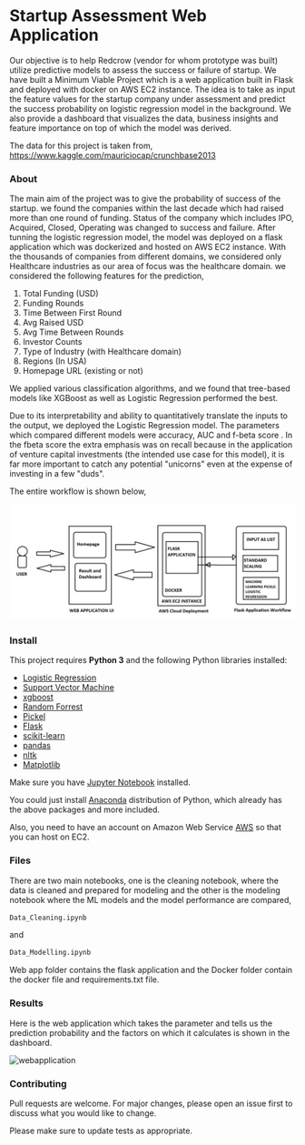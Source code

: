 # Startup Assessment Web Application

Our objective is to help Redcrow (vendor for whom prototype was built) utilize predictive models to assess the success or failure of startup. We have built a Minimum Viable Project which is a web application built in Flask and deployed with docker on AWS EC2 instance.  The idea is to take as input the feature values for the startup company under assessment and predict the success probability on logistic regression model in the background. We also provide a dashboard that visualizes the data, business insights and feature importance on top of which the model was derived. 

The data for this project is taken from,
https://www.kaggle.com/mauriciocap/crunchbase2013

### About

The main aim of the project was to give the probability of success of the startup. we found the companies within the last decade which had raised more than one round of funding. Status of the company which includes IPO, Acquired, Closed, Operating was changed to success and failure. After tunning the logistic regression model, the model was deployed on a flask application which was dockerized and hosted on AWS EC2 instance. With the thousands of companies from different domains, we considered only Healthcare industries as our area of focus was the healthcare domain. we considered the following features for the prediction,

1) Total Funding (USD)
2) Funding Rounds
3) Time Between First Round
4) Avg Raised USD
5) Avg Time Between Rounds
6) Investor Counts
7) Type of Industry (with Healthcare domain)
8) Regions (In USA)
9) Homepage URL (existing or not)

We applied various classification algorithms, and we found that tree-based models like XGBoost as well as Logistic Regression performed the best.

Due to its interpretability and ability to quantitatively translate the inputs to the output, we deployed the Logistic Regression model. The parameters which compared different models were accuracy, AUC and f-beta score . In the fbeta score the extra emphasis was on recall because in the application of venture capital investments (the intended use case for this model), it is far more important to catch any potential "unicorns" even at the expense of investing in a few "duds".

The entire workflow is shown below,

![workflow](Demo/wf.PNG)

### Install

This project requires **Python 3** and the following Python libraries installed:

- [Logistic Regression](https://scikit-learn.org/stable/modules/generated/sklearn.linear_model.LogisticRegression.html)
- [Support Vector Machine](https://scikit-learn.org/stable/modules/svm.html)
- [xgboost](https://xgboost.readthedocs.io/en/latest/)
- [Random Forrest](https://scikit-learn.org/stable/modules/generated/sklearn.ensemble.RandomForestClassifier.html)
- [Pickel](https://docs.python.org/3/library/pickle.html)
- [Flask](https://flask.palletsprojects.com/en/1.1.x/)
- [scikit-learn](https://scikit-learn.org/stable/)
- [pandas](https://pandas.org/)
- [nltk](https://nltk.org/)
- [Matplotlib](https://matplotlib.org/)

Make sure you have [Jupyter Notebook](http://ipython.org/notebook.html) installed.

You could just install [Anaconda](http://continuum.io/downloads) distribution of Python, which already has the above packages and more included. 

Also, you need to have an account on Amazon Web Service [AWS](https://aws.amazon.com/console/) so that you can host on EC2.

### Files

There are two main notebooks, one is the cleaning notebook, where the data is cleaned and prepared for modeling and the other is the modeling notebook where the ML models and the model performance are compared,

```bash
Data_Cleaning.ipynb
```  
and
```bash
Data_Modelling.ipynb
```
Web app folder contains the flask application and the Docker folder contain the docker file and requirements.txt file.

### Results 
Here is the web application which takes the parameter and tells us the prediction probability and the factors on which it calculates is shown in the dashboard.

![webapplication](Demo/webapp.gif)

### Contributing
Pull requests are welcome. For major changes, please open an issue first to discuss what you would like to change.

Please make sure to update tests as appropriate.




